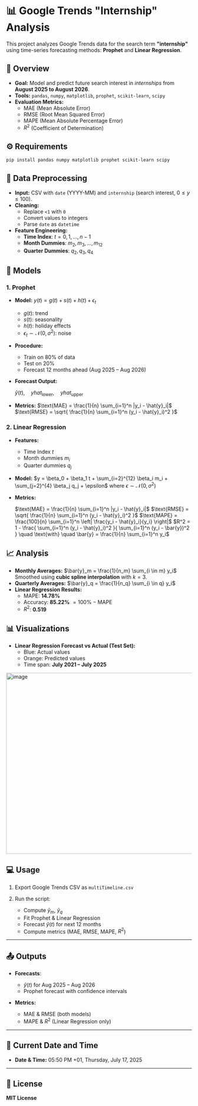 # 📊 Google Trends "Internship" Analysis

This project analyzes Google Trends data for the search term **"internship"** using time-series forecasting methods: **Prophet** and **Linear Regression**.
## 🧭 Overview
* **Goal:** Model and predict future search interest in *internships* from **August 2025 to August 2026**.
* **Tools:** `pandas`, `numpy`, `matplotlib`, `prophet`, `scikit-learn`, `scipy`
* **Evaluation Metrics:**
  * MAE (Mean Absolute Error)
  * RMSE (Root Mean Squared Error)
  * MAPE (Mean Absolute Percentage Error)
  * $R^2$ (Coefficient of Determination)
## ⚙️ Requirements

```bash
pip install pandas numpy matplotlib prophet scikit-learn scipy
```
## 🧹 Data Preprocessing
* **Input:** CSV with `date` (YYYY-MM) and `internship` (search interest, $0 \leq y \leq 100$).
* **Cleaning:**
  * Replace `<1` with `0`
  * Convert values to integers
  * Parse `date` as `datetime`
* **Feature Engineering:**
  * **Time Index**: $t = 0, 1, \ldots, n-1$
  * **Month Dummies**: $m_2, m_3, \ldots, m_{12}$
  * **Quarter Dummies**: $q_2, q_3, q_4$

## 🔮 Models
### 1. Prophet
* **Model:**
  $y(t) = g(t) + s(t) + h(t) + \epsilon_t$
  * $g(t)$: trend
  * $s(t)$: seasonality
  * $h(t)$: holiday effects
  * $\epsilon_t \sim \mathcal{N}(0, \sigma^2)$: noise

* **Procedure:**

  * Train on 80% of data
  * Test on 20%
  * Forecast 12 months ahead (Aug 2025 – Aug 2026)

* **Forecast Output:**

  $\hat{y}(t),\quad yhat_{\text{lower}},\quad yhat_{\text{upper}}$

* **Metrics:** 
  $\text{MAE} = \frac{1}{n} \sum_{i=1}^n |y_i - \hat{y}_i|$
  $\text{RMSE} = \sqrt{ \frac{1}{n} \sum_{i=1}^n (y_i - \hat{y}_i)^2 }$

### 2. Linear Regression

* **Features:**

  * Time Index $t$
  * Month dummies $m_i$
  * Quarter dummies $q_j$

* **Model:**
  $y = \beta_0 + \beta_1 t + \sum_{i=2}^{12} \beta_i m_i + \sum_{j=2}^{4} \beta_j q_j + \epsilon$
  where $\epsilon \sim \mathcal{N}(0, \sigma^2)$

* **Metrics:**

  $\text{MAE} = \frac{1}{n} \sum_{i=1}^n |y_i - \hat{y}_i|$
  $\text{RMSE} = \sqrt{ \frac{1}{n} \sum_{i=1}^n (y_i - \hat{y}_i)^2 }$
  $\text{MAPE} = \frac{100}{n} \sum_{i=1}^n \left| \frac{y_i - \hat{y}_i}{y_i} \right|$
  $R^2 = 1 - \frac{ \sum_{i=1}^n (y_i - \hat{y}_i)^2 }{ \sum_{i=1}^n (y_i - \bar{y})^2 } \quad \text{with} \quad \bar{y} = \frac{1}{n} \sum_{i=1}^n y_i$

## 📈 Analysis

* **Monthly Averages:**
  $\bar{y}_m = \frac{1}{n_m} \sum_{i \in m} y_i$
  Smoothed using **cubic spline interpolation** with $k = 3$.
* **Quarterly Averages:**
  $\bar{y}_q = \frac{1}{n_q} \sum_{i \in q} y_i$
* **Linear Regression Results:**
  * MAPE: **14.78%**
  * Accuracy: **85.22%** $= 100\% - \text{MAPE}$
  * $R^2$: **0.519**

## 📊 Visualizations
* **Linear Regression Forecast vs Actual (Test Set):**
  * Blue: Actual values
  * Orange: Predicted values
  * Time span: **July 2021 – July 2025**
<img width="1189" height="490" alt="image" src="https://github.com/user-attachments/assets/11dafb92-9f1b-4787-81ff-95807b718e9e" />

## 💻 Usage

1. Export Google Trends CSV as `multiTimeline.csv`
2. Run the script:

   * Compute $\bar{y}_m$, $\bar{y}_q$
   * Fit Prophet & Linear Regression
   * Forecast $\hat{y}(t)$ for next 12 months
   * Compute metrics (MAE, RMSE, MAPE, $R^2$)

---

## 📤 Outputs

* **Forecasts**:

  * $\hat{y}(t)$ for Aug 2025 – Aug 2026
  * Prophet forecast with confidence intervals
* **Metrics:**

  * MAE & RMSE (both models)
  * MAPE & $R^2$ (Linear Regression only)

---

## 📅 Current Date and Time

* **Date & Time:** 05:50 PM +01, Thursday, July 17, 2025

---

## 📝 License

**MIT License**
